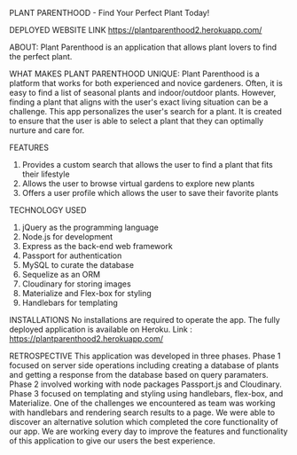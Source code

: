 PLANT PARENTHOOD - Find Your Perfect Plant Today!

DEPLOYED WEBSITE LINK
 https://plantparenthood2.herokuapp.com/

ABOUT: Plant Parenthood is an application that allows plant lovers to find the perfect plant.

WHAT MAKES PLANT PARENTHOOD UNIQUE: Plant Parenthood is a platform that works for both experienced and novice gardeners. Often, it is easy to find a list of seasonal plants and indoor/outdoor plants. However, finding a plant that aligns with the user's exact living situation can be a challenge. This app personalizes the user's search for a plant. It is created to ensure that the user is able to select a plant that they can optimally nurture and care for.  

FEATURES
1) Provides a custom search that allows the user to find a plant that fits their lifestyle
2) Allows the user to browse virtual gardens to explore new plants
3) Offers a user profile which allows the user to save their favorite plants 

TECHNOLOGY USED 
1) jQuery as the programming language
2) Node.js for development
3) Express as the back-end web framework 
4) Passport for authentication
5) MySQL to curate the database 
6) Sequelize as an ORM
7) Cloudinary for storing images 
8) Materialize and Flex-box for styling
9) Handlebars for templating 

INSTALLATIONS 
No installations are required to operate the app. The fully deployed application is available on Heroku. 
Link : https://plantparenthood2.herokuapp.com/

RETROSPECTIVE 
This application was developed in three phases. Phase 1 focused on server side operations including creating a database of plants and getting a response from the database based on query paramaters. Phase 2 involved working with node packages Passport.js and Cloudinary. Phase 3 focused on templating and styling using handlebars, flex-box, and Materialize. One of the challenges we encountered as team was working with handlebars and rendering search results to a page. We were able to discover an alternative solution which completed the core functionality of our app. We are working every day to improve the features and functionality of this application to give our users the best experience. 





